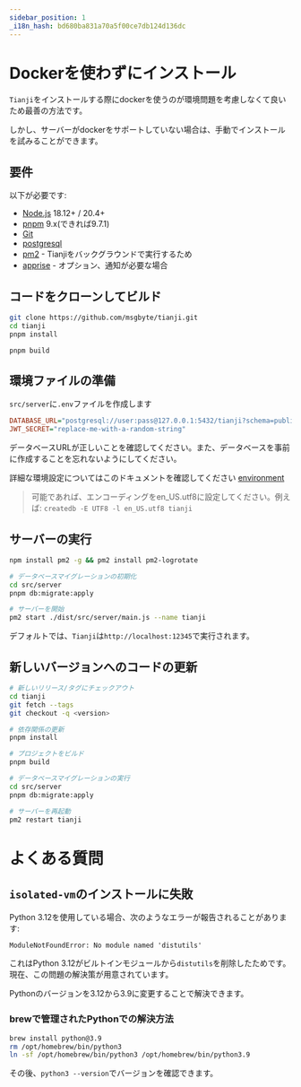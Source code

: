 ```yaml
---
sidebar_position: 1
_i18n_hash: bd680ba831a70a5f00ce7db124d136dc
---
```

# Dockerを使わずにインストール

`Tianji`をインストールする際にdockerを使うのが環境問題を考慮しなくて良いため最善の方法です。

しかし、サーバーがdockerをサポートしていない場合は、手動でインストールを試みることができます。

## 要件

以下が必要です:

- [Node.js](https://nodejs.org/en/download/) 18.12+ / 20.4+
- [pnpm](https://pnpm.io/) 9.x(できれば9.7.1)
- [Git](https://git-scm.com/downloads)
- [postgresql](https://www.postgresql.org/)
- [pm2](https://pm2.keymetrics.io/) - Tianjiをバックグラウンドで実行するため
- [apprise](https://github.com/caronc/apprise) - オプション、通知が必要な場合

## コードをクローンしてビルド

```bash
git clone https://github.com/msgbyte/tianji.git
cd tianji
pnpm install

pnpm build
```

## 環境ファイルの準備

`src/server`に`.env`ファイルを作成します

```ini
DATABASE_URL="postgresql://user:pass@127.0.0.1:5432/tianji?schema=public"
JWT_SECRET="replace-me-with-a-random-string"
```

データベースURLが正しいことを確認してください。また、データベースを事前に作成することを忘れないようにしてください。

詳細な環境設定についてはこのドキュメントを確認してください [environment](./environment.md)

> 可能であれば、エンコーディングをen_US.utf8に設定してください。例えば: `createdb -E UTF8 -l en_US.utf8 tianji`

## サーバーの実行

```bash
npm install pm2 -g && pm2 install pm2-logrotate

# データベースマイグレーションの初期化
cd src/server
pnpm db:migrate:apply

# サーバーを開始
pm2 start ./dist/src/server/main.js --name tianji
```

デフォルトでは、`Tianji`は`http://localhost:12345`で実行されます。

## 新しいバージョンへのコードの更新

```bash
# 新しいリリース/タグにチェックアウト
cd tianji
git fetch --tags
git checkout -q <version>

# 依存関係の更新
pnpm install

# プロジェクトをビルド
pnpm build

# データベースマイグレーションの実行
cd src/server
pnpm db:migrate:apply

# サーバーを再起動
pm2 restart tianji
```

# よくある質問

## `isolated-vm`のインストールに失敗

Python 3.12を使用している場合、次のようなエラーが報告されることがあります:

```
ModuleNotFoundError: No module named 'distutils'
```

これはPython 3.12がビルトインモジュールから`distutils`を削除したためです。現在、この問題の解決策が用意されています。

Pythonのバージョンを3.12から3.9に変更することで解決できます。

### brewで管理されたPythonでの解決方法

```bash
brew install python@3.9
rm /opt/homebrew/bin/python3
ln -sf /opt/homebrew/bin/python3 /opt/homebrew/bin/python3.9
```

その後、`python3 --version`でバージョンを確認できます。
